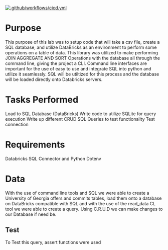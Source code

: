 [![.github/workflows/cicd.yml](https://github.com/nogibjj/UzoWeek7/actions/workflows/cicd.yml/badge.svg)](https://github.com/nogibjj/UzoWeek7/actions/workflows/cicd.yml)

# Purpose
This purpose of this lab was to setup code that will take a csv file, create a SQL database, and utilize DataBricks as an environment to perform some operations on a table of data. This library was utilized to make performing JOIN AGGREGATE AND SORT Operations with the database all through the command line, giving the project a CLI. Command line interfaces are important for the use of easy to use and integrate SQL into python and utilize it seamlessly. SQL will be utiltized for this process and the database will be loaded directly onto Databricks servers.  

# Tasks Performed
Load to SQL Database (DataBricks)
Write code to utilize SQLite for query execution
Write up different CRUD SQL Queries to test functionality
Test connection

# Requirements
Databricks SQL Connector and Python Dotenv

# Data
 With the use of command line tools and SQL we were able to create a University of Georgia offers and commits tables, load them onto a database on DataBricks compatible with SQL and with the use of the read_data CL tool we were able to create a query. Using C.R.U.D we can make changes to our Database if need be.

## Test
To Test this query, assert functions were used 

